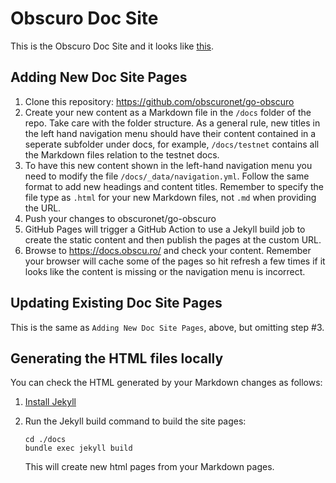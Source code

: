# Obscuro Doc Site

This is the Obscuro Doc Site and it looks like [this](https://docs.obscu.ro/).

## Adding New Doc Site Pages

1. Clone this repository: https://github.com/obscuronet/go-obscuro
2. Create your new content as a Markdown file in the `/docs` folder of the repo. Take care with the folder structure. 
   As a general rule, new titles in the left hand navigation menu should have their content contained in a seperate 
   subfolder under docs, for example, `/docs/testnet` contains all the Markdown files relation to the testnet docs.
3. To have this new content shown in the left-hand navigation menu you need to modify the file 
   `/docs/_data/navigation.yml`. Follow the same format to add new headings and content titles. Remember to specify the 
   file type as `.html` for your new Markdown files, not `.md` when providing the URL.
4. Push your changes to obscuronet/go-obscuro
5. GitHub Pages will trigger a GitHub Action to use a Jekyll build job to create the static content and then publish 
   the pages at the custom URL.
6. Browse to https://docs.obscu.ro/ and check your content. Remember your browser will cache some of the pages so hit 
   refresh a few times if it looks like the content is missing or the navigation menu is incorrect.

## Updating Existing Doc Site Pages

This is the same as `Adding New Doc Site Pages`, above, but omitting step #3.

## Generating the HTML files locally

You can check the HTML generated by your Markdown changes as follows:

1. [Install Jekyll](https://jekyllrb.com/docs/installation/)
2. Run the Jekyll build command to build the site pages:

   ```
   cd ./docs
   bundle exec jekyll build
   ```

   This will create new html pages from your Markdown pages.
